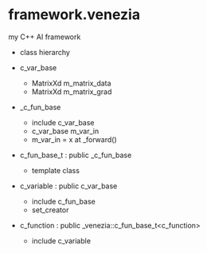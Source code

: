 # framework.venezia
my C++ AI framework

* class hierarchy

* c_var_base
  * MatrixXd m_matrix_data
  * MatrixXd m_matrix_grad
* _c_fun_base
  * include c_var_base
  * c_var_base m_var_in
  * m_var_in = x at _forward()
* c_fun_base_t : public _c_fun_base
  * template class

* c_variable : public c_var_base
  * include c_fun_base
  * set_creator

* c_function : public _venezia::c_fun_base_t<c_function>
  * include c_variable

